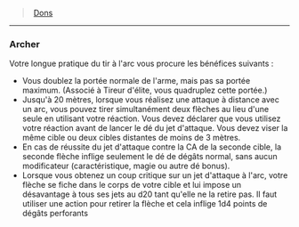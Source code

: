 ﻿---
!FeatItem
Id: feats_hd.md#archer
ParentLink: feats_hd.md#dons
Name: Archer
ParentName: Dons
NameLevel: 3
Attributes: {}
---
> [Dons](hd_feats.md)

---

### Archer

Votre longue pratique du tir à l'arc vous procure les bénéfices suivants :

* Vous doublez la portée normale de l'arme, mais pas sa portée maximum. (Associé à Tireur d'élite, vous quadruplez cette portée.)
* Jusqu'à 20 mètres, lorsque vous réalisez une attaque à distance avec un arc, vous pouvez tirer simultanément deux flèches au lieu d'une seule en utilisant votre réaction. Vous devez déclarer que vous utilisez votre réaction avant de lancer le dé du jet d'attaque. Vous devez viser la même cible ou deux cibles distantes de moins de 3 mètres.
* En cas de réussite du jet d'attaque contre la CA de la seconde cible, la seconde flèche inflige seulement le dé de dégâts normal, sans aucun modificateur (caractéristique, magie ou autre dé bonus).
* Lorsque vous obtenez un coup critique sur un jet d'attaque à l'arc, votre flèche se fiche dans le corps de votre cible et lui impose un désavantage à tous ses jets au d20 tant qu'elle ne la retire pas. Il faut utiliser une action pour retirer la flèche et cela inflige 1d4 points de dégâts perforants

